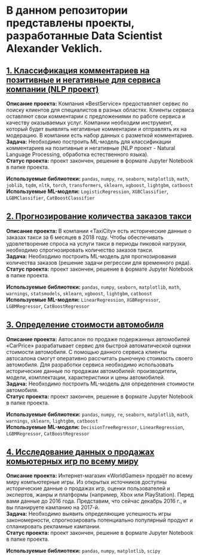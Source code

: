 # В данном репозитории представлены проекты, разработанные Data Scientist Alexander Veklich.

## [1. Классификация комментариев на позитивные и негативные для сервиса компании (NLP проект)](1_Comments/ "перейти к проекту")
**Описание проекта:**
Компания «BestService» предоставляет сервис по поиску клиентов для специалистов в разных областях. Клиенты сервиса оставляют свои комментарии с предложениями по работе сервиса и качеству оказываемых услуг. Компании необходим инструмент, который будет выявлять негативные комментарии и отправлять их на модерацию. В компании есть набор данных с разметкой комментариев.<br>
**Задача:**
Необходимо построить ML-модель для классификации комментариев на позитивные и негативные (NLP проект - Natural Language Processing, обработка естественного языка).<br>
**Статус проекта:**
проект закончен, решение в формате Jupyter Notebook в папке проекта.<br>

**Используемые библиотеки:**
`pandas`, `numpy`, `re`, `seaborn`, `matplotlib`, `math`, `joblib`, `tqdm`, `nltk`, `torch`, `transformers`, `sklearn`, `xgboost`, `lightgbm`, `catboost`<br>
**Используемые ML-модели:**
`LogisticRegression`, `XGBClassifier`, `LGBMClassifier`, `CatBoostClassifier`

## [2. Прогнозирование количества заказов такси](2_TaxiOrders/ "перейти к проекту")
**Описание проекта:**
В компании «TaxiCity» есть исторические данные о заказах такси за 6 месяцев в 2018 году. Чтобы обеспечивать удовлетворение спроса на услуги такси в периоды пиковой нагрузки, необходимо спрогнозировать количество заказов такси.<br>
**Задача:**
Необходимо построить ML-модель для прогнозирования количества заказов (решение задачи регрессии для временного ряда).<br>
**Статус проекта:**
проект закончен, решение в формате Jupyter Notebook в папке проекта.<br>

**Используемые библиотеки:**
`pandas`, `numpy`, `seaborn`, `matplotlib`, `math`, `warnings`, `statsmodels`, `sklearn`, `xgboost`, `lightgbm`, `catboost`<br>
**Используемые ML-модели:**
`LinearRegression`, `XGBRegressor`, `LGBMRegressor`, `CatBoostRegressor`

## [3. Определение стоимости автомобиля](3_CarPrice/ "перейти к проекту")
**Описание проекта:**
Автосалон по продаже подержанных автомобилей «CarPrice» разрабатывает сервис для быстрой автоматической оценки стоимости автомобиля. С помощью данного сервиса клиенты автосалона смогут оперативно рассчитать рыночную стоимость своего автомобиля.
Для разработки сервиса необходимо использовать исторические данные по продажам автомобилей: производители, модели, комплектации, характеристики и цены автомобилей.<br>
**Задача:**
Необходимо построить ML-модель для определения стоимости автомобиля.<br>
**Статус проекта:**
проект закончен, решение в формате Jupyter Notebook в папке проекта.<br>

**Используемые библиотеки:**
`pandas`, `numpy`, `re`, `seaborn`, `matplotlib`, `math`, `warnings`, `sklearn`, `lightgbm`, `catboost`<br>
**Используемые ML-модели:**
`DecisionTreeRegressor`, `LinearRegression`, `LGBMRegressor`, `CatBoostRegressor`

## [4. Исследование данных о продажах комьютерных игр по всему миру](4_WorldGames/ "перейти к проекту")
**Описание проекта:**
Интернет-магазин «WorldGames» продаёт по всему миру компьютерные игры. Из открытых источников доступны исторические данные о продажах игр, оценки пользователей и экспертов, жанры и платформы (например, Xbox или PlayStation). Перед вами данные до 2016 года. Представим, что сейчас декабрь 2016 г., и вы планируете кампанию на 2017-й.<br>
**Задача:**
Необходимо выявить определяющие успешность игры закономерности, спрогнозировать потенциально популярный продукт и спланировать рекламные кампании.<br>
**Статус проекта:**
проект закончен, решение в формате Jupyter Notebook в папке проекта.<br>

**Используемые библиотеки:**
`pandas`, `numpy`, `matplotlib`, `scipy`

